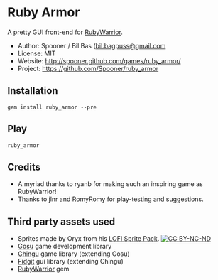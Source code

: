 Ruby Armor
==========

A pretty GUI front-end for [RubyWarrior](https://github.com/ryanb/ruby-warrior).

* Author: Spooner / Bil Bas (bil.bagpuss@gmail.com
* License: MIT
* Website: http://spooner.github.com/games/ruby_armor/
* Project: https://github.com/Spooner/ruby_armor

Installation
------------

    gem install ruby_armor --pre

Play
----

    ruby_armor

Credits
-------

* A myriad thanks to ryanb for making such an inspiring game as RubyWarrior!
* Thanks to jlnr and RomyRomy for play-testing and suggestions.


Third party assets used
-----------------------

* Sprites made by Oryx from his [LOFI Sprite Pack](http://cgbarrett.squarespace.com/sprites/). [![CC BY-NC-ND](http://i.creativecommons.org/l/by-nc-nd/3.0/88x31.png)](http://creativecommons.org/licenses/by-nc-nd/3.0/)
* [Gosu](http://libgosu.org/) game development library
* [Chingu](http://ippa.se/chingu) game library (extending Gosu)
* [Fidgit](https://github.com/Spooner/fidgit) gui library (extending Chingu)
* [RubyWarrior](https://github.com/ryanb/ruby-warrior) gem
